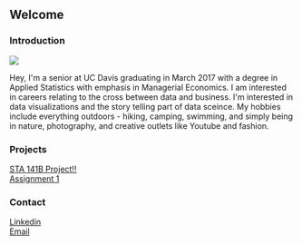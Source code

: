 ## Welcome

### Introduction
<img src="images/tiff.jpg">

Hey, I'm a senior at UC Davis graduating in March 2017 with a degree in Applied Statistics with emphasis in Managerial Economics. I am interested in careers relating to the cross between data and business. I'm interested in data visualizations and the story telling part of data sceince. My hobbies include everything outdoors - hiking, camping, swimming, and simply being in nature, photography, and creative outlets like Youtube and fashion.


###  Projects
<p>
<a href="assignments/STA141+Project.html"> STA 141B Project!! </a> <br>
<a href="assignments/a1.html"> Assignment 1  </a> <br>

</p>

###  Contact
<p>
<a href = "https://linkedin.com/in/tiffchenn">Linkedin</a> <br>
<a href="mailto:tyychen@ucdavis.edu">Email</a> <br>
</p>
